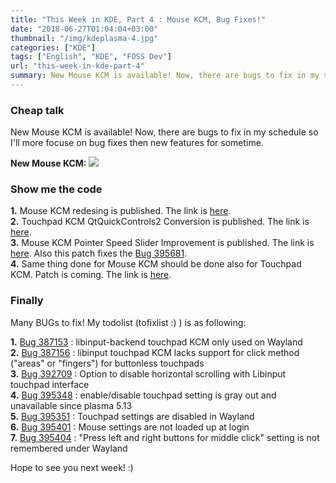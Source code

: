 ```yaml
---
title: "This Week in KDE, Part 4 : Mouse KCM, Bug Fixes!"
date: "2018-06-27T01:04:04+03:00"
thumbnail: "/img/kdeplasma-4.jpg"
categories: ["KDE"]
tags: ["English", "KDE", "FOSS Dev"]
url: "this-week-in-kde-part-4"
summary: New Mouse KCM is available! Now, there are bugs to fix in my schedule so I'll more focuse on bug fixes then new features for sometime. Mouse KCM redesing is published. Touchpad KCM QtQuickControls2 Conversion is published.
---
```


### Cheap talk

New Mouse KCM is available! Now, there are bugs to fix in my schedule so I'll more focuse on bug fixes then new features for sometime.

**New Mouse KCM:**
![](/img/kde-mouse-kcm.png)
<!----------------------CHEP TALK-->


### Show me the code

**1.** Mouse KCM redesing is published. The link is [here](https://phabricator.kde.org/R119:e4ce025aa7065d09765211e1dd0433403b37a51b). </br>
**2.** Touchpad KCM QtQuickControls2 Conversion is published. The link is [here](https://phabricator.kde.org/R119:6a4b5870fb2ff918df9e5b8f708e8039b394177e). </br>
**3.** Mouse KCM Pointer Speed Slider Improvement is published. The link is [here](https://phabricator.kde.org/R119:e4ce025aa7065d09765211e1dd0433403b37a51b). Also this patch fixes the [Bug 395681](https://bugs.kde.org/show_bug.cgi?id=395681).  </br>
**4.** Same thing done for Mouse KCM should be done also for Touchpad KCM. Patch is coming. The link is [here](https://phabricator.kde.org/D13767).
<!---------------SHOW ME THE CODE-->


### Finally

Many BUGs to fix! My todolist (tofixlist :) ) is as following:

**1.** [Bug 387153](https://bugs.kde.org/show_bug.cgi?id=387153") : libinput-backend touchpad KCM only used on Wayland </br>
**2.** [Bug 387156](https://bugs.kde.org/show_bug.cgi?id=387156") : libinput touchpad KCM lacks support for click method ("areas" or "fingers") for buttonless touchpads </br>
**3.** [Bug 392709](https://bugs.kde.org/show_bug.cgi?id=392709") : Option to disable horizontal scrolling with Libinput touchpad interface </br>
**4.** [Bug 395348](https://bugs.kde.org/show_bug.cgi?id=395348") : enable/disable touchpad setting is gray out and unavailable since plasma 5.13 </br>
**5.** [Bug 395351](https://bugs.kde.org/show_bug.cgi?id=395351") : Touchpad settings are disabled in Wayland </br>
**6.** [Bug 395401](https://bugs.kde.org/show_bug.cgi?id=395401") : Mouse settings are not loaded up at login </br>
**7.** [Bug 395404](https://bugs.kde.org/show_bug.cgi?id=395404") : "Press left and right buttons for middle click" setting is not remembered under Wayland </br>

Hope to see you next week! :)
<!------------------------FINALLY-->
